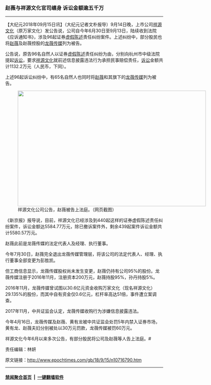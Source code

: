 ### 赵薇与祥源文化官司缠身 诉讼金额逾五千万
------------------------

<p>【大纪元2018年09月15日讯】（大纪元记者文朴报导）9月14日晚，上市公司<a href="http://www.epochtimes.com/gb/tag/%E7%A5%A5%E6%BA%90%E6%96%87%E5%8C%96.html">祥源文化</a>（原万家文化）发公告说，公司自今年6月30日至9月13日，陆续收到法院《应诉通知书》，涉及96起证券<a href="http://www.epochtimes.com/gb/tag/%E8%99%9A%E5%81%87%E9%99%88%E8%BF%B0.html">虚假陈述</a>责任纠纷案件。上述纠纷中，部分股民也将<a href="http://www.epochtimes.com/gb/tag/%E8%B5%B5%E8%96%87.html">赵薇</a>及赵薇控股的<a href="http://www.epochtimes.com/gb/tag/%E9%BE%99%E8%96%87%E4%BC%A0%E5%AA%92.html">龙薇传媒</a>列为被告。</p>
<p>公告说，原告96名自然人以证券<a href="http://www.epochtimes.com/gb/tag/%E8%99%9A%E5%81%87%E9%99%88%E8%BF%B0.html">虚假陈述</a>责任纠纷为由，分别向杭州市中级法院提起<a href="http://www.epochtimes.com/gb/tag/%E8%AF%89%E8%AE%BC.html">诉讼</a>，要求<a href="http://www.epochtimes.com/gb/tag/%E7%A5%A5%E6%BA%90%E6%96%87%E5%8C%96.html">祥源文化</a>就前述信息披露违法行为承担民事赔偿责任，<a href="http://www.epochtimes.com/gb/tag/%E8%AF%89%E8%AE%BC.html">诉讼</a>金额共计1132.2万元（人民币，下同）。</p>
<p>上述96起诉讼纠纷中，有65名自然人也同时将<a href="http://www.epochtimes.com/gb/tag/%E8%B5%B5%E8%96%87.html">赵薇</a>和其旗下的<a href="http://www.epochtimes.com/gb/tag/%E9%BE%99%E8%96%87%E4%BC%A0%E5%AA%92.html">龙薇传媒</a>列为被告。</p>
<figure id="attachment_10716899" style="width: 600px" class="wp-caption alignnone"><a href="http://i.epochtimes.com/assets/uploads/2018/09/0fd61e2757c2437a05db2de12ce9ac66.jpeg"><img class="wp-image-10716899 size-large" src="http://i.epochtimes.com/assets/uploads/2018/09/0fd61e2757c2437a05db2de12ce9ac66-600x369.jpeg" alt="" width="600" height="369" /></a><figcaption class="wp-caption-text">祥源文化公司公告，赵薇被告上法庭。（网页截图）</figcaption></figure>
<p>《新京报》报导说，目前，祥源文化已经涉及到440起这样的证券虚假陈述责任纠纷案件，诉讼金额达5584.77万元，除已撤诉案件外，剩余439起案件诉讼金额共计5580.57万元。</p>
<p>赵薇此前是龙薇传媒的法定代表人及经理、执行董事。</p>
<p>今年7月30日，赵薇完全退出龙薇传媒管理层，将该公司的法定代表人、经理、执行董事全部变更为彭胜凯。</p>
<p>但工商信息显示，龙薇传媒股权尚未发生变更，赵薇仍持有公司95%的股份。龙薇传媒注册于2016年11月，注册资本200万元，赵薇持股95%，孙丹持股5%。</p>
<p>2016年11月，龙薇传媒曾试图以30.6亿元资金收购万家文化（现名祥源文化）29.135%的股份，而其中自有资金仅0.6亿元，杠杆率高达51倍，事件遭立案调查。</p>
<p>2017年11月，中共证监会认定，龙薇传媒收购行为涉嫌信息披露违法。</p>
<p>今年4月16日，龙薇传媒及赵薇、黄有龙被中共证监会处罚5年内禁入证券市场，黄有龙、赵薇夫妇分别被处以30万元罚款，龙薇传媒被罚60万元。</p>
<p>祥源文化今年6月以来多次公告，有部分股民将公司及赵薇等人告上法庭。#</p>
<p>责任编辑：林妍</p>

原文链接：http://www.epochtimes.com/gb/18/9/15/n10716790.htm


------------------------
#### [禁闻聚合首页](https://github.com/gfw-breaker/banned-news/blob/master/README.md) &nbsp;|&nbsp;  [一键翻墙软件](https://github.com/gfw-breaker/nogfw/blob/master/README.md)